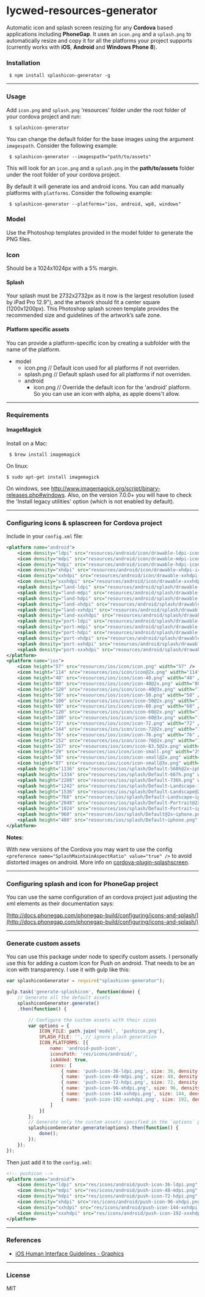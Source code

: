 # lycwed-resources-generator

Automatic icon and splash screen resizing for any **Cordova** based applications including **PhoneGap**. It uses an ```icon.png``` and a ```splash.png``` to automatically resize and copy it for all the platforms your project supports (currently works with **iOS**, **Android** and **Windows Phone 8**).

### Installation

     $ npm install splashicon-generator -g

---

### Usage

Add ```icon.png``` and ```splash.png``` 'resources' folder under the root folder of your cordova project and run:

     $ splashicon-generator

You can change the default folder for the base images using the argument `imagespath`. Consider the following example:

     $ splashicon-generator --imagespath="path/to/assets"

This will look for an ```icon.png``` and a ```splash.png``` in the **path/to/assets** folder under the root folder of your cordova project.

By default it will generate ios and android icons. You can add manually platforms with `platforms`. Consider the following example:

     $ splashicon-generator --platforms="ios, android, wp8, windows"

### Model 

Use the Photoshop templates provided in the model folder to generate the PNG files.

### Icon

Should be a 1024x1024px with a 5% margin.

#### Splash

Your splash must be 2732x2732px as it now is the largest resolution (used by iPad Pro 12.9"), and the artwork should fit a center square (1200x1200px).
This Photoshop splash screen template provides the recommended size and guidelines of the artwork’s safe zone.

#### Platform specific assets

You can provide a platform-specific icon by creating a subfolder with the name of the platform.

- model
    - icon.png      // Default icon used for all platforms if not overriden.
    - splash.png    // Default splash used for all platforms if not overriden.
    - android
        - icon.png  // Override the default icon for the 'android' platform. So you can use an icon with alpha, as apple doens't allow.

---

### Requirements

#### ImageMagick

Install on a Mac:

     $ brew install imagemagick

On linux:

    $ sudo apt-get install imagemagick

On windows, see http://www.imagemagick.org/script/binary-releases.php#windows. Also, on the version 7.0.0+ you will have to check the 'Install legacy utilities' option (which is not enabled by default).
     

---

### Configuring icons & splascreen for Cordova project

Include in your ```config.xml``` file:

```xml
<platform name="android">
    <icon density="ldpi" src="resources/android/icon/drawable-ldpi-icon.png" />
    <icon density="mdpi" src="resources/android/icon/drawable-mdpi-icon.png" />
    <icon density="hdpi" src="resources/android/icon/drawable-hdpi-icon.png" />
    <icon density="xhdpi" src="resources/android/icon/drawable-xhdpi-icon.png" />
    <icon density="xxhdpi" src="resources/android/icon/drawable-xxhdpi-icon.png" />
    <icon density="xxxhdpi" src="resources/android/icon/drawable-xxxhdpi-icon.png" />
    <splash density="land-ldpi" src="resources/android/splash/drawable-land-ldpi-screen.png" />
    <splash density="land-mdpi" src="resources/android/splash/drawable-land-mdpi-screen.png" />
    <splash density="land-hdpi" src="resources/android/splash/drawable-land-hdpi-screen.png" />
    <splash density="land-xhdpi" src="resources/android/splash/drawable-land-xhdpi-screen.png" />
    <splash density="land-xxhdpi" src="resources/android/splash/drawable-land-xxhdpi-screen.png" />
    <splash density="land-xxxhdpi" src="resources/android/splash/drawable-land-xxxhdpi-screen.png" />
    <splash density="port-ldpi" src="resources/android/splash/drawable-port-ldpi-screen.png" />
    <splash density="port-mdpi" src="resources/android/splash/drawable-port-mdpi-screen.png" />
    <splash density="port-hdpi" src="resources/android/splash/drawable-port-hdpi-screen.png" />
    <splash density="port-xhdpi" src="resources/android/splash/drawable-port-xhdpi-screen.png" />
    <splash density="port-xxhdpi" src="resources/android/splash/drawable-port-xxhdpi-screen.png" />
    <splash density="port-xxxhdpi" src="resources/android/splash/drawable-port-xxxhdpi-screen.png" />
</platform>
<platform name="ios">
    <icon height="57" src="resources/ios/icon/icon.png" width="57" />
    <icon height="114" src="resources/ios/icon/icon@2x.png" width="114" />
    <icon height="40" src="resources/ios/icon/icon-40.png" width="40" />
    <icon height="80" src="resources/ios/icon/icon-40@2x.png" width="80" />
    <icon height="120" src="resources/ios/icon/icon-40@3x.png" width="120" />
    <icon height="50" src="resources/ios/icon/icon-50.png" width="50" />
    <icon height="100" src="resources/ios/icon/icon-50@2x.png" width="100" />
    <icon height="60" src="resources/ios/icon/icon-60.png" width="60" />
    <icon height="120" src="resources/ios/icon/icon-60@2x.png" width="120" />
    <icon height="180" src="resources/ios/icon/icon-60@3x.png" width="180" />
    <icon height="72" src="resources/ios/icon/icon-72.png" width="72" />
    <icon height="144" src="resources/ios/icon/icon-72@2x.png" width="144" />
    <icon height="76" src="resources/ios/icon/icon-76.png" width="76" />
    <icon height="152" src="resources/ios/icon/icon-76@2x.png" width="152" />
    <icon height="167" src="resources/ios/icon/icon-83.5@2x.png" width="167" />
    <icon height="29" src="resources/ios/icon/icon-small.png" width="29" />
    <icon height="58" src="resources/ios/icon/icon-small@2x.png" width="58" />
    <icon height="87" src="resources/ios/icon/icon-small@3x.png" width="87" />
    <splash height="1136" src="resources/ios/splash/Default-568h@2x~iphone.png" width="640" />
    <splash height="1334" src="resources/ios/splash/Default-667h.png" width="750" />
    <splash height="2208" src="resources/ios/splash/Default-736h.png" width="1242" />
    <splash height="1242" src="resources/ios/splash/Default-Landscape-736h.png" width="2208" />
    <splash height="1536" src="resources/ios/splash/Default-Landscape@2x~ipad.png" width="2048" />
    <splash height="768" src="resources/ios/splash/Default-Landscape~ipad.png" width="1024" />
    <splash height="2048" src="resources/ios/splash/Default-Portrait@2x~ipad.png" width="1536" />
    <splash height="1024" src="resources/ios/splash/Default-Portrait~ipad.png" width="768" />
    <splash height="960" src="resources/ios/splash/Default@2x~iphone.png" width="640" />
    <splash height="480" src="resources/ios/splash/Default~iphone.png" width="320" />
</platform>
```


**Notes**:

With new versions of the Cordova you may want to use the config `<preference name="SplashMaintainAspectRatio" value="true" />` to avoid distorted images on android.
More info on [cordova-plugin-splashscreen](https://github.com/apache/cordova-plugin-splashscreen).

---

### Configuring splash and icon for PhoneGap project

You can use the same configuration of an cordova project just adjusting the xml elements as their documentation says:

[http://docs.phonegap.com/phonegap-build/configuring/icons-and-splash/](http://docs.phonegap.com/phonegap-build/configuring/icons-and-splash/) 

---

### Generate custom assets

You can use this package under node to specify custom assets. I personally use this for adding a custom Icon for Push on android. That needs to be an icon with transparency.
I use it with gulp like this:

```js
var splashiconGenerator = require("splashicon-generator");

gulp.task('generate-splashicon', function(done) {
    // Generate all the default assets
    splashiconGenerator.generate()
    .then(function() {

        // Configure the custom assets with their sizes 
        var options = {
            ICON_FILE: path.join('model', 'pushicon.png'),
            SPLASH_FILE: '', // ignore plash generation
            ICON_PLATFORMS: [{
                name: 'android-push-icon',
                iconsPath: 'res/icons/android/',
                isAdded: true,
                icons: [
                    { name: 'push-icon-36-ldpi.png', size: 36, density: 'ldpi' },
                    { name: 'push-icon-48-mdpi.png', size: 48, density: 'mdpi' },
                    { name: 'push-icon-72-hdpi.png', size: 72, density: 'hdpi' },
                    { name: 'push-icon-96-xhdpi.png', size: 96, density: 'xhdpi' },
                    { name: 'push-icon-144-xxhdpi.png', size: 144, density: 'xxhdpi' },
                    { name: 'push-icon-192-xxxhdpi.png', size: 192, density: 'xxxhdpi' }
                ]
            }]
        };
        // Generate only the custom assets specified in the `options` parameter
        splashiconGenerator.generate(options).then(function() {
            done();
        });
    });
});
```

Then just add it to the `config.xml`:

```xml
<!-- pushicon -->
<platform name="android">
    <icon density="ldpi" src="res/icons/android/push-icon-36-ldpi.png" />
    <icon density="mdpi" src="res/icons/android/push-icon-48-mdpi.png" />
    <icon density="hdpi" src="res/icons/android/push-icon-72-hdpi.png" />
    <icon density="xhdpi" src="res/icons/android/push-icon-96-xhdpi.png" />
    <icon density="xxhdpi" src="res/icons/android/push-icon-144-xxhdpi.png" />
    <icon density="xxxhdpi" src="res/icons/android/push-icon-192-xxxhdpi.png" />
</platform>
```

---

### References

- [iOS Human Interface Guidelines - Graphics](https://developer.apple.com/ios/human-interface-guidelines/graphics/app-icon/)

---

### License

MIT
